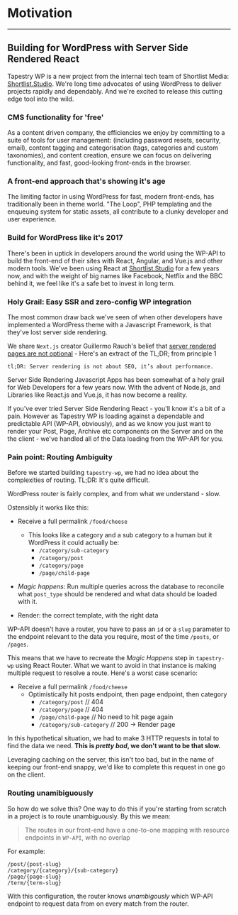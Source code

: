 # Motivation
---

## Building for WordPress with Server Side Rendered React

Tapestry WP is a new project from the internal tech team of Shortlist Media: [Shortlist.Studio](http://shortlist.studio). We're long time advocates of using WordPress to deliver projects rapidly and dependably. And we're excited to release this cutting edge tool into the wild.

### CMS functionality for 'free'
As a content driven company, the efficiencies we enjoy by committing to a suite of tools for user management: (including password resets, security, email), content tagging and categorisation (tags, categories and custom taxonomies), and content creation, ensure we can focus on delivering functionality, and fast, good-looking front-ends in the browser.

### A front-end approach that's showing it's age

The limiting factor in using WordPress for fast, modern front-ends, has traditionally been in theme world. "The Loop", PHP templating and the enqueuing system for static assets, all contribute to a clunky developer and user experience.

### Build for WordPress like it's 2017

There's been in uptick in developers around the world using the WP-API to build the front-end of their sites with React, Angular, and Vue.js and other modern tools. We've been using React at [Shortlist.Studio](http://shortlist.studio) for a few years now, and with the weight of big names like Facebook, Netflix and the BBC behind it, we feel like it's a safe bet to invest in long term.

### Holy Grail: Easy SSR and zero-config WP integration

The most common draw back we've seen of when other developers have implemented a WordPress theme with a Javascript Framework, is that they've lost server side rendering. 

We share `Next.js` creator Guillermo Rauch's belief that [server  rendered pages are not optional](https://rauchg.com/2014/7-principles-of-rich-web-applications#server-rendered-pages-are-not-optional) - Here's an extract of the TL;DR; from principle 1

```
tl;DR: Server rendering is not about SEO, it’s about performance.
```

Server Side Rendering Javascript Apps has been somewhat of a holy grail for Web Developers for a few years now. With the advent of Node.js, and Libraries like React.js and Vue.js, it has now become a reality.

If you've ever tried Server Side Rendering React - you'll know it's a bit of a pain. However as Tapestry WP is loading against a dependable and predictable API (WP-API, obviously), and as we know you just want to render your Post, Page, Archive etc components on the Server and on the the client - we've handled all of the Data loading from the WP-API for you.

### Pain point: Routing Ambiguity

Before we started building `tapestry-wp`, we had no idea about the complexities of routing. TL;DR: It's quite difficult.

WordPress router is fairly complex, and from what we understand - slow.

Ostensibly it works like this:

* Receive a full permalink `/food/cheese`
  * This looks like a category and a sub category to a human but it WordPress it could actually be:
    * `/category/sub-category`
    * `/category/post`
    * `/category/page`
    * `/page/child-page`

* *Magic happens*: Run multiple queries across the database to reconcile what `post_type` should be rendered and what data should be loaded with it.
* Render: the correct template, with the right data

WP-API doesn't have a router, you have to pass an `id` or a `slug` parameter to the endpoint relevant to the data you require, most of the time `/posts`, or `/pages`.

This means that we have to recreate the *Magic Happens* step in `tapestry-wp` using React Router. What we want to avoid in that instance is making multiple request to resolve a route. Here's a worst case scenario:

* Receive a full permalink `/food/cheese`
  * Optimistically hit posts endpoint, then page endpoint, then category
    * `/category/post` // 404
    * `/category/page` // 404
    * `/page/child-page` // No need to hit page again
    * `/category/sub-category` // 200 -> Render page

In this hypothetical situation, we had to make 3 HTTP requests in total to find the data we need. **This is _pretty bad_, we don't want to be that slow.**

Leveraging caching on the server, this isn't too bad, but in the name of keeping our front-end snappy, we'd like to complete this  request in one go on the client.

### Routing unamibiguously

So how do we solve this? One way to do this if you're starting from scratch in a project is to route unambiguously. By this we mean:

> The routes in our front-end have a one-to-one mapping with resource endpoints in `WP-API`, with no overlap

For example:

```
/post/{post-slug}
/category/{category}/{sub-category}
/page/{page-slug}
/term/{term-slug}
```
  
With this configuration, the router knows _unambigously_ which WP-API endpoint to request data from on every match from the router.


